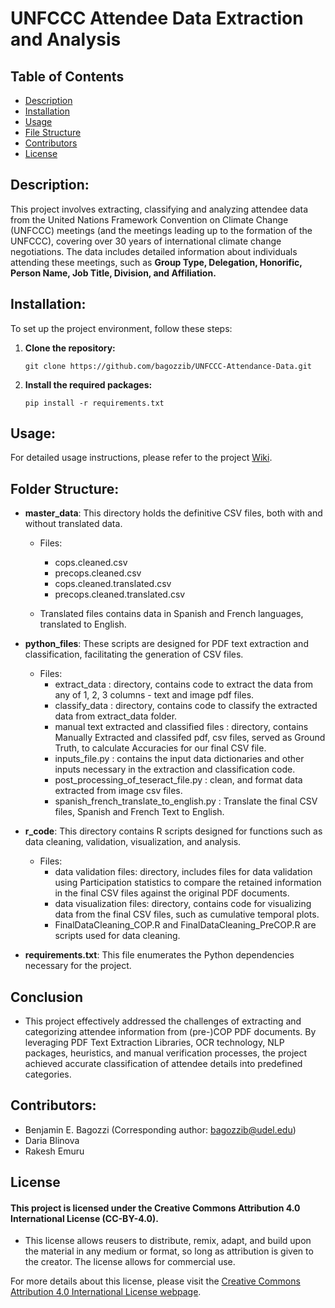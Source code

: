 # UNFCCC Attendee Data Extraction and Analysis

## Table of Contents
- [Description](#description)
- [Installation](#installation)
- [Usage](#usage)
- [File Structure](#folder-structure)
- [Contributors](#contributors)
- [License](#license)


## Description:
This project involves extracting, classifying and analyzing attendee data from the United Nations Framework Convention on Climate Change (UNFCCC) meetings (and the meetings leading up to the formation of the UNFCCC), covering over 30 years of international climate change negotiations. The data includes detailed information about individuals attending these meetings, such as **Group Type, Delegation, Honorific, Person Name, Job Title, Division, and Affiliation.**


## Installation:
To set up the project environment, follow these steps:

1. **Clone the repository:**
   ```
   git clone https://github.com/bagozzib/UNFCCC-Attendance-Data.git
   ```
   
2. **Install the required packages:**
   ```
   pip install -r requirements.txt
   ```

## Usage:
   For detailed usage instructions, please refer to the project [Wiki](https://github.com/bagozzib/UNFCCC-Attendance-Data/wiki).

 ## Folder Structure:
   - **master_data**: This directory holds the definitive CSV files, both with and without translated data.
        - Files:
           -  cops.cleaned.csv
           -  precops.cleaned.csv
           -  cops.cleaned.translated.csv
           -  precops.cleaned.translated.csv
        
        - Translated files contains data in Spanish and French languages, translated to English.

   - **python_files**: These scripts are designed for PDF text extraction and classification, facilitating the generation of CSV files.
        - Files:
            - extract_data :  directory, contains code to extract the data from any of 1, 2, 3 columns - text and image pdf files.
            - classify_data :  directory, contains code to classify the extracted data from extract_data folder.
            - manual text extracted and classified files :  directory, contains Manually Extracted and classifed pdf, csv files, served as Ground Truth, to calculate Accuracies for our final CSV file.
            - inputs_file.py : contains the input data dictionaries and other inputs necessary in the extraction and classification code.
            - post_processing_of_teseract_file.py : clean, and format data extracted from image csv files.
            - spanish_french_translate_to_english.py : Translate the final CSV files, Spanish and French Text to English.      

   - **r_code**: This directory contains R scripts designed for functions such as data cleaning, validation, visualization, and analysis.
       - Files:
           - data validation files: directory, includes files for data validation using Participation statistics to compare the retained information in the final CSV files against the original PDF documents.
           - data visualization files: directory, contains code for visualizing data from the final CSV files, such as cumulative temporal plots.
           - FinalDataCleaning_COP.R and FinalDataCleaning_PreCOP.R are scripts used for data cleaning.

     
   - **requirements.txt**: This file enumerates the Python dependencies necessary for the project.
     
## Conclusion
- This project effectively addressed the challenges of extracting and categorizing attendee information from (pre-)COP PDF documents. By leveraging PDF Text Extraction Libraries, OCR technology, NLP packages, heuristics, and manual verification processes, the project achieved accurate classification of attendee details into predefined categories.

## Contributors:
   - Benjamin E. Bagozzi (Corresponding author: bagozzib@udel.edu)
   - Daria Blinova
   - Rakesh Emuru
     
## License

#### This project is licensed under the Creative Commons Attribution 4.0 International License (CC-BY-4.0).
   - This license allows reusers to distribute, remix, adapt, and build upon the material in any medium or format, so long as attribution is given to the creator. The license allows for commercial use.

For more details about this license, please visit the [Creative Commons Attribution 4.0 International License webpage](https://creativecommons.org/licenses/by/4.0/).



   
